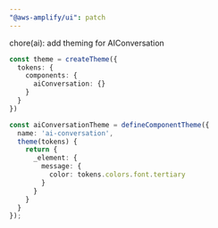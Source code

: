 ```yaml
---
"@aws-amplify/ui": patch
---
```


chore(ai): add theming for AIConversation

```ts
const theme = createTheme({
  tokens: {
    components: {
      aiConversation: {}
    }
  }
})
```

```ts
const aiConversationTheme = defineComponentTheme({
  name: 'ai-conversation',
  theme(tokens) {
    return {
      _element: {
        message: {
          color: tokens.colors.font.tertiary
        }
      }
    }
  }
});
```
